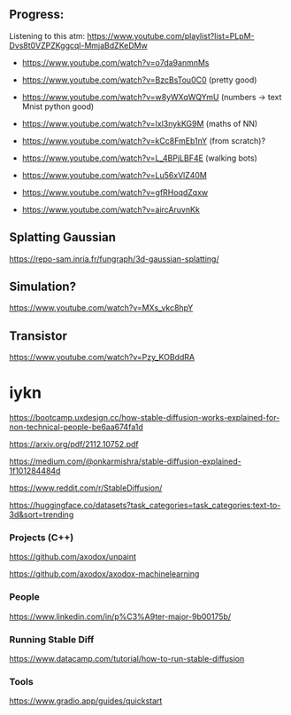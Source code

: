 
## Progress:

Listening to this atm: https://www.youtube.com/playlist?list=PLpM-Dvs8t0VZPZKggcql-MmjaBdZKeDMw

- https://www.youtube.com/watch?v=o7da9anmnMs

- https://www.youtube.com/watch?v=BzcBsTou0C0 (pretty good)
- https://www.youtube.com/watch?v=w8yWXqWQYmU (numbers -> text Mnist python good)
- https://www.youtube.com/watch?v=Ixl3nykKG9M (maths of NN)
- https://www.youtube.com/watch?v=kCc8FmEb1nY (from scratch)?
- https://www.youtube.com/watch?v=L_4BPjLBF4E (walking bots)
- https://www.youtube.com/watch?v=Lu56xVlZ40M
- https://www.youtube.com/watch?v=gfRHoqdZqxw
- https://www.youtube.com/watch?v=aircAruvnKk

## Splatting Gaussian

https://repo-sam.inria.fr/fungraph/3d-gaussian-splatting/

## Simulation?

https://www.youtube.com/watch?v=MXs_vkc8hpY

## Transistor

https://www.youtube.com/watch?v=Pzy_KOBddRA

# iykn

https://bootcamp.uxdesign.cc/how-stable-diffusion-works-explained-for-non-technical-people-be6aa674fa1d

https://arxiv.org/pdf/2112.10752.pdf

https://medium.com/@onkarmishra/stable-diffusion-explained-1f101284484d

https://www.reddit.com/r/StableDiffusion/


https://huggingface.co/datasets?task_categories=task_categories:text-to-3d&sort=trending

### Projects (C++)

https://github.com/axodox/unpaint

https://github.com/axodox/axodox-machinelearning


### People

https://www.linkedin.com/in/p%C3%A9ter-major-9b00175b/


### Running Stable Diff

https://www.datacamp.com/tutorial/how-to-run-stable-diffusion

### Tools

https://www.gradio.app/guides/quickstart
